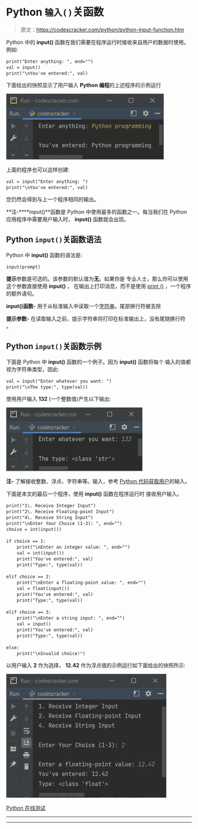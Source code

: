 # Python `输入()`关函数

> 原文：<https://codescracker.com/python/python-input-function.htm>

Python 中的 **input()** 函数在我们需要在程序运行时接收来自用户的数据时使用。 例如:

```
print("Enter anything: ", end="")
val = input()
print("\nYou've entered:", val)
```

下面给出的快照显示了用户输入 **Python 编程**的上述程序的示例运行

![python input function](img/f3d8bfbe4b1c028dcb1ebd042a0f2ee0.png)

上面的程序也可以这样创建:

```
val = input("Enter anything: ")
print("\nYou've entered:", val)
```

您仍然会得到与上一个程序相同的输出。

**注-****input()**函数是 Python 中使用最多的函数之一。每当我们在 Python 应用程序中需要用户输入时， **input()** 函数就会出现。

## Python `input()`关函数语法

Python 中 **input()** 函数的语法是:

```
input(prompt)
```

**提示**参数是可选的。该参数的默认值为**无**。如果你是 专业人士，那么你可以使用这个参数直接使用 **input()** ， 在输出上打印消息，而不是使用 [print ()](/python/python-print-statement.htm) ，一个程序的额外语句。

**input()函数-** 用于从标准输入中读取一个[字符串](/python/python-strings.htm)。尾部换行符被去除

**提示参数-** 在读取输入之前，提示字符串将打印在标准输出上，没有尾随换行符 。

## Python `input()`关函数示例

下面是 Python 中 **input()** 函数的一个例子。因为 **input()** 函数将每个 输入的值都视为字符串类型，因此:

```
val = input("Enter whatever you want: ")
print("\nThe type:", type(val))
```

使用用户输入 **132** (一个整数值)产生以下输出:

![python input function example](img/01a53641f8bde629a239e48cdf212051.png)

**注-** 了解接收整数、浮点、字符串等。输入，参考 [Python 代码获取用户](/python/program/python-program-get-input-from-user.htm)的输入。

下面是本文的最后一个程序，使用 **input()** 函数在程序运行时 接收用户输入。

```
print("1\. Receive Integer Input")
print("2\. Receive Floating-point Input")
print("4\. Receive String Input")
print("\nEnter Your Choice (1-3): ", end="")
choice = int(input())

if choice == 1:
    print("\nEnter an integer value: ", end="")
    val = int(input())
    print("You've entered:", val)
    print("Type:", type(val))

elif choice == 2:
    print("\nEnter a floating-point value: ", end="")
    val = float(input())
    print("You've entered:", val)
    print("Type:", type(val))

elif choice == 3:
    print("\nEnter a string input: ", end="")
    val = input()
    print("You've entered:", val)
    print("Type:", type(val))

else:
    print("\nInvalid choice!")
```

以用户输入 **2** 作为选择， **12.42** 作为浮点值的示例运行如下面给出的快照所示:

![python input function program](img/f489fc4e97cd01a985211d6af13cff25.png)

[Python 在线测试](/exam/showtest.php?subid=10)

* * *

* * *